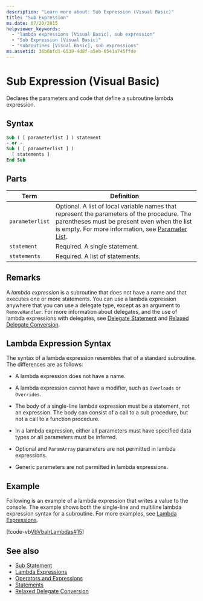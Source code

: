 ```yaml
---
description: "Learn more about: Sub Expression (Visual Basic)"
title: "Sub Expression"
ms.date: 07/20/2015
helpviewer_keywords: 
  - "lambda expressions [Visual Basic], sub expression"
  - "Sub Expression [Visual Basic]"
  - "subroutines [Visual Basic], sub expressions"
ms.assetid: 36b6bfd1-6539-4d8f-a5eb-6541a745ffde
---
```

# Sub Expression (Visual Basic)

Declares the parameters and code that define a subroutine lambda expression.  
  
## Syntax  
  
```vb  
Sub ( [ parameterlist ] ) statement  
- or -  
Sub ( [ parameterlist ] )  
  [ statements ]  
End Sub  
```  
  
## Parts  
  
|Term|Definition|  
|---|---|  
|`parameterlist`|Optional. A list of local variable names that represent the parameters of the procedure. The parentheses must be present even when the list is empty. For more information, see [Parameter List](../statements/parameter-list.md).|  
|`statement`|Required. A single statement.|  
|`statements`|Required. A list of statements.|  
  
## Remarks  

 A *lambda expression* is a subroutine that does not have a name and that executes one or more statements. You can use a lambda expression anywhere that you can use a delegate type, except as an argument to `RemoveHandler`. For more information about delegates, and the use of lambda expressions with delegates, see [Delegate Statement](../statements/delegate-statement.md) and [Relaxed Delegate Conversion](../../programming-guide/language-features/delegates/relaxed-delegate-conversion.md).  
  
## Lambda Expression Syntax  

 The syntax of a lambda expression resembles that of a standard subroutine. The differences are as follows:  
  
- A lambda expression does not have a name.  
  
- A lambda expression cannot have a modifier, such as `Overloads` or `Overrides`.  
  
- The body of a single-line lambda expression must be a statement, not an expression. The body can consist of a call to a sub procedure, but not a call to a function procedure.  
  
- In a lambda expression, either all parameters must have specified data types or all parameters must be inferred.  
  
- Optional and `ParamArray` parameters are not permitted in lambda expressions.  
  
- Generic parameters are not permitted in lambda expressions.  
  
## Example  

 Following is an example of a lambda expression that writes a value to the console. The example shows both the single-line and multiline lambda expression syntax for a subroutine. For more examples, see [Lambda Expressions](../../programming-guide/language-features/procedures/lambda-expressions.md).  
  
 [!code-vb[VbVbalrLambdas#15](~/samples/snippets/visualbasic/VS_Snippets_VBCSharp/VbVbalrLambdas/VB/Class1.vb#15)]  
  
## See also

- [Sub Statement](../statements/sub-statement.md)
- [Lambda Expressions](../../programming-guide/language-features/procedures/lambda-expressions.md)
- [Operators and Expressions](../../programming-guide/language-features/operators-and-expressions/index.md)
- [Statements](../../programming-guide/language-features/statements.md)
- [Relaxed Delegate Conversion](../../programming-guide/language-features/delegates/relaxed-delegate-conversion.md)
